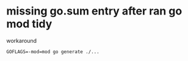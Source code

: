 ### 



# missing go.sum entry after ran go mod tidy



workaround

``` shell
GOFLAGS=-mod=mod go generate ./...
```



 



